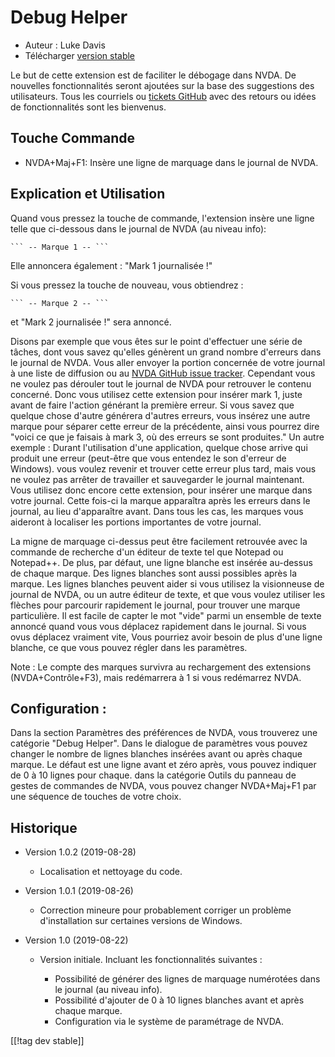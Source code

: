 # Debug Helper #

* Auteur : Luke Davis
* Télécharger [version stable][1]

Le but de cette extension est de faciliter le débogage dans NVDA.  De
nouvelles fonctionnalités seront ajoutées sur la base des suggestions des
utilisateurs. Tous les courriels ou [tickets
GitHub](https://github.com/XLTechie/debugHelper) avec des retours ou idées
de fonctionnalités sont les bienvenus.

## Touche Commande

* NVDA+Maj+F1: Insère une ligne de marquage dans le journal de NVDA.

## Explication et Utilisation

Quand vous pressez la touche de commande, l'extension insère une ligne telle
que ci-dessous dans le journal de NVDA (au niveau info):

```
``` -- Marque 1 -- ```
```

Elle annoncera également : "Mark 1 journalisée !"

Si vous pressez la touche de nouveau, vous obtiendrez :

```
``` -- Marque 2 -- ```
```

et "Mark 2 journalisée !" sera annoncé.

Disons par exemple que vous êtes sur le point d'effectuer une série de
tâches, dont vous savez qu'elles génèrent un grand nombre d'erreurs dans le
journal de NVDA. Vous aller envoyer la portion concernée de votre journal à
une liste de diffusion ou au [NVDA GitHub issue
tracker](https://github.com/nvaccess/nvda/issues). Cependant vous ne voulez
pas dérouler tout le journal de NVDA pour retrouver le contenu
concerné. Donc vous utilisez cette extension pour insérer mark 1, juste
avant de faire l'action générant la première erreur. Si vous savez que
quelque chose d'autre générera d'autres erreurs, vous insérez une autre
marque pour séparer cette erreur de la précédente, ainsi vous pourrez dire
"voici ce que je faisais à mark 3, où des erreurs se sont produites." Un
autre exemple : Durant l'utilisation d'une  application, quelque chose
arrive qui produit une erreur (peut-être que vous entendez le son d'erreur
de Windows). vous voulez revenir et trouver cette erreur plus tard, mais
vous ne voulez pas arrêter de travailler et sauvegarder le journal
maintenant. Vous utilisez donc encore cette extension, pour insérer une
marque dans votre journal. Cette fois-ci la marque apparaîtra après les
erreurs dans le journal, au lieu d'apparaître avant. Dans tous les cas, les
marques vous aideront à localiser les portions importantes de votre journal.

La migne de marquage ci-dessus peut être facilement retrouvée avec la
commande de recherche d'un éditeur de texte tel que Notepad ou Notepad++.
De plus, par défaut, une ligne blanche est insérée au-dessus de chaque
marque. Des lignes blanches sont aussi possibles après la marque. Les lignes
blanches peuvent aider si vous utilisez la visionneuse de journal de NVDA,
ou un autre éditeur de texte, et que vous voulez utiliser les flèches pour
parcourir rapidement le journal, pour trouver une marque particulière. Il
est facile de capter le mot "vide" parmi un ensemble de texte annoncé quand
vous vous déplacez rapidement dans le journal. Si vous ovus déplacez
vraiment vite, Vous pourriez avoir besoin de plus d'une ligne blanche, ce
que vous pouvez régler dans les paramètres.

Note : Le compte des marques survivra au rechargement des extensions
(NVDA+Contrôle+F3), mais redémarrera à 1 si vous redémarrez NVDA.

## Configuration :

Dans la section Paramètres des préférences de NVDA, vous trouverez une
catégorie "Debug Helper". Dans le dialogue de paramètres vous pouvez changer
le nombre de lignes blanches insérées avant ou après chaque marque. Le
défaut est une ligne avant et zéro après, vous pouvez indiquer de 0 à 10
lignes pour chaque. dans la catégorie Outils du panneau de gestes de
commandes de NVDA, vous pouvez changer NVDA+Maj+F1 par une séquence de
touches de votre choix.

## Historique

* Version 1.0.2 (2019-08-28)

    - Localisation et nettoyage du code.

* Version 1.0.1 (2019-08-26)

    - Correction mineure pour probablement corriger un problème
      d'installation sur certaines versions de Windows.

* Version 1.0 (2019-08-22)

    - Version initiale. Incluant les fonctionnalités suivantes :

        + Possibilité de générer des lignes de marquage numérotées dans le
          journal (au niveau info).
        + Possibilité d'ajouter de 0 à 10 lignes blanches avant et après
          chaque marque.
        + Configuration via le système de paramétrage de NVDA.

[[!tag dev stable]]

[1]: https://addons.nvda-project.org/files/get.php?file=debughelper
